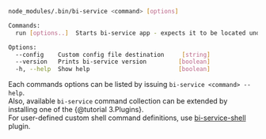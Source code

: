
```bash
node_modules/.bin/bi-service <command> [options]

Commands:
  run [options..]  Starts bi-service app - expects it to be located under cwd   [aliases: start, serve]

Options:
  --config    Custom config file destination     [string]
  --version   Prints bi-service version         [boolean]
  -h, --help  Show help                         [boolean]

```

Each commands options can be listed by issuing `bi-service <command> --help`.  
Also, available `bi-service` command collection can be extended by installing one of the {@tutorial 3.Plugins}.  
For user-defined custom shell command definitions, use [bi-service-shell](https://github.com/BohemiaInteractive/bi-service-shell) plugin.  
